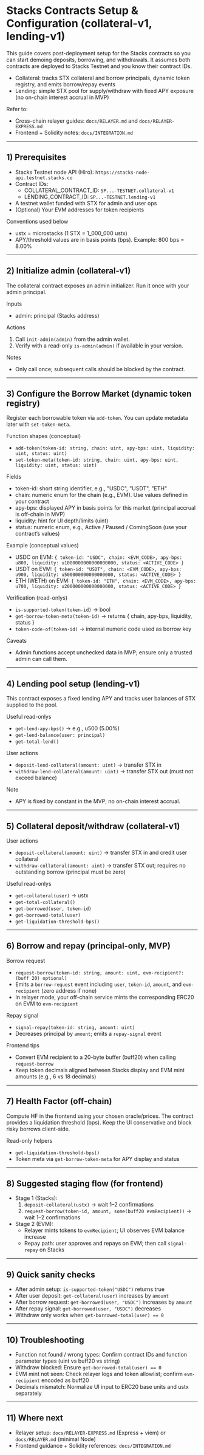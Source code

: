 # Stacks Contracts Setup & Configuration (collateral-v1, lending-v1)

This guide covers post-deployment setup for the Stacks contracts so you can start demoing deposits, borrowing, and withdrawals. It assumes both contracts are deployed to Stacks Testnet and you know their contract IDs.

- Collateral: tracks STX collateral and borrow principals, dynamic token registry, and emits borrow/repay events
- Lending: simple STX pool for supply/withdraw with fixed APY exposure (no on-chain interest accrual in MVP)

Refer to:
- Cross-chain relayer guides: `docs/RELAYER.md` and `docs/RELAYER-EXPRESS.md`
- Frontend + Solidity notes: `docs/INTEGRATION.md`

---

## 1) Prerequisites

- Stacks Testnet node API (Hiro): `https://stacks-node-api.testnet.stacks.co`
- Contract IDs:
  - COLLATERAL_CONTRACT_ID: `SP...-TESTNET.collateral-v1`
  - LENDING_CONTRACT_ID: `SP...-TESTNET.lending-v1`
- A testnet wallet funded with STX for admin and user ops
- (Optional) Your EVM addresses for token recipients

Conventions used below
- ustx = microstacks (1 STX = 1_000_000 ustx)
- APY/threshold values are in basis points (bps). Example: 800 bps = 8.00%

---

## 2) Initialize admin (collateral-v1)

The collateral contract exposes an admin initializer. Run it once with your admin principal.

Inputs
- admin: principal (Stacks address)

Actions
1) Call `init-admin(admin)` from the admin wallet.
2) Verify with a read-only `is-admin(admin)` if available in your version.

Notes
- Only call once; subsequent calls should be blocked by the contract.

---

## 3) Configure the Borrow Market (dynamic token registry)

Register each borrowable token via `add-token`. You can update metadata later with `set-token-meta`.

Function shapes (conceptual)
- `add-token(token-id: string, chain: uint, apy-bps: uint, liquidity: uint, status: uint)`
- `set-token-meta(token-id: string, chain: uint, apy-bps: uint, liquidity: uint, status: uint)`

Fields
- token-id: short string identifier, e.g., "USDC", "USDT", "ETH"
- chain: numeric enum for the chain (e.g., EVM). Use values defined in your contract
- apy-bps: displayed APY in basis points for this market (principal accrual is off-chain in MVP)
- liquidity: hint for UI depth/limits (uint)
- status: numeric enum, e.g., Active / Paused / ComingSoon (use your contract’s values)

Example (conceptual values)
- USDC on EVM: `{ token-id: "USDC", chain: <EVM_CODE>, apy-bps: u800, liquidity: u1000000000000000000, status: <ACTIVE_CODE> }`
- USDT on EVM: `{ token-id: "USDT", chain: <EVM_CODE>, apy-bps: u900, liquidity: u500000000000000000, status: <ACTIVE_CODE> }`
- ETH (WETH) on EVM: `{ token-id: "ETH", chain: <EVM_CODE>, apy-bps: u700, liquidity: u200000000000000000, status: <ACTIVE_CODE> }`

Verification (read-onlys)
- `is-supported-token(token-id)` → bool
- `get-borrow-token-meta(token-id)` → returns { chain, apy-bps, liquidity, status }
- `token-code-of(token-id)` → internal numeric code used as borrow key

Caveats
- Admin functions accept unchecked data in MVP; ensure only a trusted admin can call them.

---

## 4) Lending pool setup (lending-v1)

This contract exposes a fixed lending APY and tracks user balances of STX supplied to the pool.

Useful read-onlys
- `get-lend-apy-bps()` → e.g., u500 (5.00%)
- `get-lend-balance(user: principal)`
- `get-total-lend()`

User actions
- `deposit-lend-collateral(amount: uint)` → transfer STX in
- `withdraw-lend-collateral(amount: uint)` → transfer STX out (must not exceed balance)

Note
- APY is fixed by constant in the MVP; no on-chain interest accrual.

---

## 5) Collateral deposit/withdraw (collateral-v1)

User actions
- `deposit-collateral(amount: uint)` → transfer STX in and credit user collateral
- `withdraw-collateral(amount: uint)` → transfer STX out; requires no outstanding borrow (principal must be zero)

Useful read-onlys
- `get-collateral(user)` → ustx
- `get-total-collateral()`
- `get-borrowed(user, token-id)`
- `get-borrowed-total(user)`
- `get-liquidation-threshold-bps()`

---

## 6) Borrow and repay (principal-only, MVP)

Borrow request
- `request-borrow(token-id: string, amount: uint, evm-recipient?: (buff 20) optional)`
- Emits a `borrow-request` event including `user`, `token-id`, `amount`, and `evm-recipient` (zero address if none)
- In relayer mode, your off-chain service mints the corresponding ERC20 on EVM to `evm-recipient`

Repay signal
- `signal-repay(token-id: string, amount: uint)`
- Decreases principal by `amount`; emits a `repay-signal` event

Frontend tips
- Convert EVM recipient to a 20-byte buffer (buff20) when calling `request-borrow`
- Keep token decimals aligned between Stacks display and EVM mint amounts (e.g., 6 vs 18 decimals)

---

## 7) Health Factor (off-chain)

Compute HF in the frontend using your chosen oracle/prices. The contract provides a liquidation threshold (bps). Keep the UI conservative and block risky borrows client-side.

Read-only helpers
- `get-liquidation-threshold-bps()`
- Token meta via `get-borrow-token-meta` for APY display and status

---

## 8) Suggested staging flow (for frontend)

- Stage 1 (Stacks):
  1) `deposit-collateral(ustx)` → wait 1–2 confirmations
  2) `request-borrow(token-id, amount, some(buff20 evmRecipient))` → wait 1–2 confirmations
- Stage 2 (EVM):
  - Relayer mints tokens to `evmRecipient`; UI observes EVM balance increase
  - Repay path: user approves and repays on EVM; then call `signal-repay` on Stacks

---

## 9) Quick sanity checks

- After admin setup: `is-supported-token("USDC")` returns true
- After user deposit: `get-collateral(user)` increases by `amount`
- After borrow request: `get-borrowed(user, "USDC")` increases by `amount`
- After repay signal: `get-borrowed(user, "USDC")` decreases
- Withdraw only works when `get-borrowed-total(user) == 0`

---

## 10) Troubleshooting

- Function not found / wrong types: Confirm contract IDs and function parameter types (uint vs buff20 vs string)
- Withdraw blocked: Ensure `get-borrowed-total(user) == 0`
- EVM mint not seen: Check relayer logs and token allowlist; confirm `evm-recipient` encoded as buff20
- Decimals mismatch: Normalize UI input to ERC20 base units and ustx separately

---

## 11) Where next

- Relayer setup: `docs/RELAYER-EXPRESS.md` (Express + viem) or `docs/RELAYER.md` (minimal Node)
- Frontend guidance + Solidity references: `docs/INTEGRATION.md`
